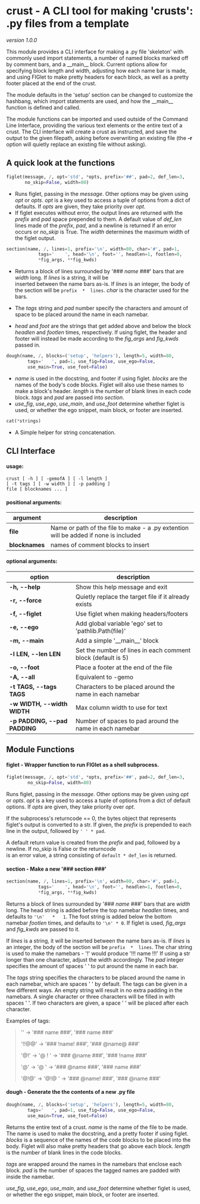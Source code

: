 # crust - A CLI tool for making 'crusts': .py files from a template
*version 1.0.0*

This module provides a CLI interface for  making  a  .py  file  'skeleton'
with   commonly  used  import  statements, a number of named blocks marked
off by comment bars, and a \_\_main\_\_ block.  Current  options   allow   for
specifying  block  length  and width, adjusting how each name bar is made,
and using FIGlet to make pretty headers for  each  block,  as  well  as  a
pretty  footer  placed  at the end of the crust.

The  module  defaults in  the 'setup' section can be changed to customize
the hashbang, which import statements are used, and how the \_\_main\_\_ 
function is defined and  called.

The module functions can be imported  and used outside of the
Command Line Interface, providing the various text elements or the entire text
of a crust.  The CLI interface will create a crust as instructed, and save
the output to the given filepath,  asking  before  overwriting an existing
file (the **-r** option will quietly replace an existing file without asking).

## A quick look at the functions

```python
figlet(message, /, opt='std', *opts, prefix='##', pad=2, def_len=3,
       no_skip=False, width=80)
```

* Runs figlet,  passing in the *message*.  Other  options may be
 given using *opt* or *opts*. *opt* is a key used to access a tuple
 of options from a dict of defaults.  If *opts* are given, they
 take priority over *opt*.  
* If  figlet  executes without error, the  output  lines  are  returned 
 with the *prefix* and *pad* space prepended to them. A default value 
 of *def_len* lines made  of  the  *prefix*,  *pad*, and a newline is 
 returned if an error occurs or *no_skip* is True.  The *width* determines 
 the maximum width of the figlet output.

```python
section(name, /, lines=1, prefix='\n', width=80, char='#', pad=1,
            tags='    ', head='\n', foot='', headlen=1, footlen=0,
            *fig_args, **fig_kwds)
```

* Returns  a  block of lines surrounded by '### *name* ###' bars
 that are *width* long. If *lines* is a string,  it  will  be  
 inserted  between  the  name   bars  as-is.  If *lines* is  an
 integer, the body of the section will be `prefix  *  lines`.
 *char* is the character used for the bars.

* The *tags* string and  *pad*  number specify the  characters
 and  amount  of  space  to be placed around the name in each
 namebar.

* *head* and *foot* are the strings that get added  above  and
 below the block *headlen* and *footlen* times, respectively.
 If using figlet,  the header and footer will instead be made
 according to the *fig_args* and *fig_kwds* passed in.

```python
dough(name, /, blocks=('setup', 'helpers'), length=5, width=80,
        tags='   ', pad=1, use_fig=False, use_ego=False,
        use_main=True, use_foot=False)
```

* *name* is used in the docstring, and footer if using figlet.
 *blocks*  are the names of the body's  code  blocks.  Figlet
 will also use these names to make a block's header. *length*
 is the number of blank lines in each code block.  *tags* and
 *pad* are passed into *section*.
* *use_fig*,  *use_ego*,  *use_main*, and *use_foot* determine
 whether figlet is used, or whether  the  ego  snippet,  main
 block, or footer are inserted.

```python
cat(*strings)
```
* A Simple helper for string concatenation.

## CLI Interface

#### usage:

```
crust [ -h ] [ -gemofA ] [ -l length ]
[ -t tags ] [ -w width ] [ -p padding ]
file [ blocknames ... ]
```

#### positional arguments:

| argument | description |
|--|--|
| **file** | Name or path of the file to make - a .py extention will be added if none is included |
| **blocknames** | names of comment blocks to insert |

#### optional arguments:

|option| description |
|--|--|
| **-h, -\-help** | Show this help message and exit |
| **-r, -\-force** | Quietly replace the target file if it already exists |
| **-f, -\-figlet** | Use figlet when making headers/footers |
| **-e, -\-ego** | Add global variable 'ego' set to 'pathlib.Path(file)' |
| **-m, -\-main** | Add a simple '\_\_main\_\_' block |
| **-l LEN, -\-len LEN** | Set the number of lines in each comment block (default is 5) |
| **-o, -\-foot** | Place a footer at the end of the file |
| **-A, -\-all** | Equivalent to -gemo |
| **-t TAGS, -\-tags TAGS**   | Characters to be placed around the name in each namebar |
| **-w WIDTH, -\-width WIDTH** | Max column width to use for text |
| **-p PADDING, -\-pad PADDING** | Number of spaces to pad around the name in each namebar |

## Module Functions

#### figlet - Wrapper function to run FIGlet as a shell subprocess.

```python
figlet(message, /, opt='std', *opts, prefix='##', pad=2, def_len=3,
        no_skip=False, width=80)
```

Runs  figlet, passing in the *message*.  Other  options may be
given using *opt* or *opts*. *opt* is a key used to access a tuple
of  options  from  a  dict of default options.  If *opts*  are
given, they take priority over *opt*.

If  the subprocess's returncode == 0,  the bytes object that
represents figlet's output is converted to a str.  If given,
the *prefix* is prepended to each line in the output, followed
by `' ' * pad`.

A default  return  value is created from the *prefix* and pad,
followed by a newline. If no_skip is False or the returncode  
is an error value, a string consisting of `default * def_len`
is returned.

#### section - Make a new '###  section  ###'

```python
section(name, /, lines=1, prefix='\n', width=80, char='#', pad=1,
            tags='    ', head='\n', foot='', headlen=1, footlen=0,
            *fig_args, **fig_kwds)
```

Returns  a  block   of   lines   surrounded   by  '###  *name* ###' 
bars  that  are  *width*  long.  The  head  string  is
added   before   the   top   namebar  *headlen*  times,  and
defaults  to `'\n'   *   1`.  The   foot   string  is  added below the
bottom  namebar  *footlen*  times,  and defaults to `'\n' * 0`.
If figlet is used, *fig_args* and *fig_kwds* are passed to it.

If *lines* is  a  string, it  will  be  inserted between the
name bars  as-is.  If  *lines*  is  an  integer,  the  body of
the section will be `prefix  *  lines`.  The  char string is
used  to  make  the  namebars - '!' would produce '!!!  name  !!!'
If  using  a  str  longer  than  one character,  adjust  the
width  accordingly.  The  *pad*  integer specifies the  amount
of  spaces  '  '  to  put  around  the  name  in  each  bar.

The *tags*  string  specifies  the  characters  to  be  placed
around  the  name  in  each  namebar,  which  are spaces ' '
by default. The tags can  be  given in a few different ways.
An  empty  string  will  result  in no extra padding in  the 
namebars.  A  single  character or three characters will  be 
filled in with spaces ' '.  If  two  characters  are  given,
a  space  ' ' will be placed after each character.

Examples of tags:
> ''
> -> '### name ###', '### name ###'
> 
> '!!@@'
> -> '### !name! ###', '### @name@ ###'
> 
> '@!' -> '@ ! '
> -> '### @name  ###', '### !name  ###'
> 
> '@' -> '@   '
> -> '### @name  ###', '###  name  ###'
> 
> '@!@' -> '@!@ '
> -> '### @name! ###', '### @name ###'

#### dough - Generate the the contents of a new .py file

```python
dough(name, /, blocks=('setup', 'helpers'), length=5, width=80,
        tags='   ', pad=1, use_fig=False, use_ego=False,
        use_main=True, use_foot=False)
```

Returns the entire text of a crust.
*name* is the name of the file to be made.  The name is used
to make the docstring,  and a pretty footer if using figlet.
*blocks* is a sequence of the names of the code blocks to be
placed into the body.  Figlet  will also make pretty headers
that go above each  block.  *length*  is the number of blank
lines in the code blocks.

*tags*  are  wrapped  around  the names in the namebars that
enclose each block. *pad* is the number of spaces the tagged
names are padded with inside the namebar.

*use_fig*,  *use_ego*,  *use_main*, and *use_foot* determine
whether figlet is used, or whether  the  ego  snippet,  main
block, or footer are inserted.
